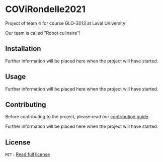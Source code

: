 # COViRondelle2021

Project of team 4 for course GLO-3013 at Laval University

Our team is called "Robot culinaire"!

## Installation

Further information will be placed here when the project will have started.

## Usage

Further information will be placed here when the project will have started.

## Contributing

Before contributing to the project, please read our [contribution guide](CONTRIBUTING.md).

Further information will be placed here when the project will have started.

## License

`MIT` : [Read full license](LICENSE)
